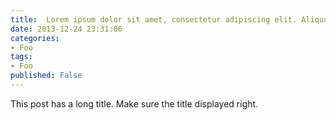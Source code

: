 ```yaml
---
title:  Lorem ipsum dolor sit amet, consectetur adipiscing elit. Aliquam justo turpis, tincidunt ac convallis id.
date: 2013-12-24 23:31:06
categories:
- Foo
tags:
- Foo
published: False
---
```


This post has a long title. Make sure the title displayed right.
